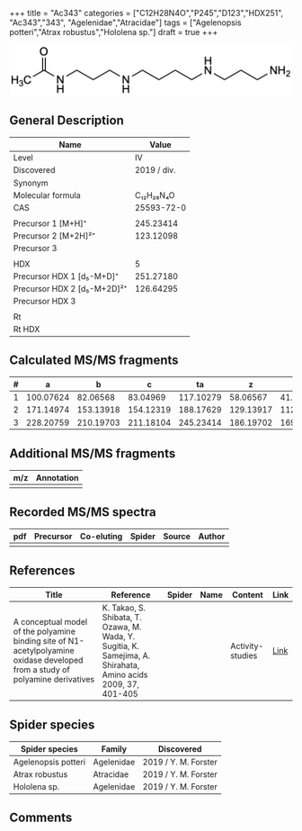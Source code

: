 +++
title = "Ac343"
categories = ["C12H28N4O","P245","D123","HDX251",
"Ac343","343",
"Agelenidae","Atracidae"]
tags = ["Agelenopsis potteri","Atrax robustus","Hololena sp."]
draft = true
+++

![](/img/Ac343.png)

## General Description

| Name                        | Value       |
|-----------------------------|-------------|
| Level                       | IV          |
| Discovered                  | 2019 / div. |
| Synonym                     |             |
| Molecular formula           | C₁₂H₂₈N₄O   |
| CAS                         | 25593-72-0  |
|                             |             |
| Precursor 1 [M+H]⁺          | 245.23414   |
| Precursor 2 [M+2H]²⁺        | 123.12098   |
| Precursor 3                 |             |
|                             |             |
| HDX                         | 5           |
| Precursor HDX 1 [d₅-M+D]⁺   | 251.27180   |
| Precursor HDX 2 [d₅-M+2D]²⁺ | 126.64295   |
| Precursor HDX 3             |             |
|                             |             |
| Rt                          |             |
| Rt HDX                      |             |

## Calculated MS/MS fragments

| # | a         | b         | c         | ta        | z         | y         | tz        |
|---|-----------|-----------|-----------|-----------|-----------|-----------|-----------|
| 1 | 100.07624 | 82.06568  | 83.04969  | 117.10279 | 58.06567  | 41.03912  | 75.09222  |
| 2 | 171.14974 | 153.13918 | 154.12319 | 188.17629 | 129.13917 | 112.11262 | 146.16572 |
| 3 | 228.20759 | 210.19703 | 211.18104 | 245.23414 | 186.19702 | 169.17047 | 203.22357 |

## Additional MS/MS fragments

| m/z | Annotation |
|-----|------------|
|     |            |

## Recorded MS/MS spectra

| pdf | Precursor | Co-eluting | Spider | Source | Author |
|-----|-----------|------------|--------|--------|--------|
|     |           |            |        |        |        |

## References

| Title  | Reference | Spider | Name | Content | Link |
|--------|-----------|--------|------|---------|------|
| A conceptual model of the polyamine binding site of N1-acetylpolyamine oxidase developed from a study of polyamine derivatives        | K. Takao, S. Shibata, T. Ozawa, M. Wada, Y. Sugitia, K. Samejima, A. Shirahata, Amino acids 2009, 37, 401-405                         |        |                             | Activity-studies            | [Link](https://link.springer.com/article/10.1007/s00726-008-0168-9) |

## Spider species

| Spider species      | Family     | Discovered           |
|---------------------|------------|----------------------|
| Agelenopsis potteri | Agelenidae | 2019 / Y. M. Forster |
| Atrax robustus      | Atracidae  | 2019 / Y. M. Forster |
| Hololena sp.        | Agelenidae | 2019 / Y. M. Forster |

## Comments